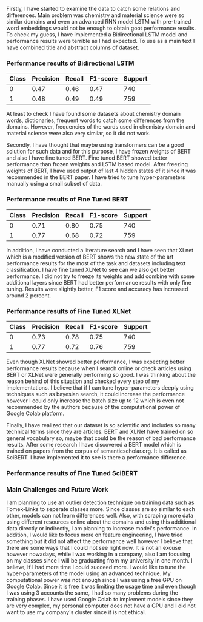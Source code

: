 Firstly, I have started to examine the data to catch some relations and differences. Main problem was chemistry and material science were so similar domains and even an advanced RNN model LSTM with pre-trained word embeddings would not be enough to obtain goot performance results. To check my guess, I have implemented a Bidirectional LSTM model and performance results were terrible as I had expected. To use as a main text I have combined title and abstract columns of dataset.

### Performance results of Bidirectional LSTM
| Class | Precision | Recall | F1-score  |Support
| ------ | ------ | ------ | ------ |------ |
| 0 | 0.47 | 0.46 | 0.47 |740
| 1 |  0.48  |  0.49 |0.49 |759

At least to check I have found some datasets about chemistry domain words, dictionaries, frequent words to catch some differences from the domains. However, frequencies of the words used in chemistry domain and material science were also very similar, so it did not work.

Secondly, I have thought that maybe using transformers can be a good solution for such data and for this purpose, I have frozen weights of BERT and also I have fine tuned BERT. Fine tuned BERT showed better performance than frozen weights and LSTM based model. After freezing weights of BERT, I have used output of last 4 hidden states of it since it was recommended in the BERT paper. I have tried to tune hyper-parameters manually using a small subset of data.

### Performance results of Fine Tuned BERT

| Class | Precision | Recall | F1-score  |Support
| ------ | ------ | ------ | ------ |------ |
| 0 | 0.71  | 0.80  | 0.75  |740
| 1 |  0.77  |  0.68 |0.72 |759

In addition, I have conducted a literature search and I have seen that XLnet which is a modified version of BERT shows the new state of the art performance results for the most of the task and datasets including text classification. I have fine tuned XLNet to see can we also get better performance. I did not try to freeze its weights and add combine with some additional layers since BERT had better performance results with only fine tuning. Results were slightly better, F1 score and accuracy has increased around 2 percent.

### Performance results of Fine Tuned XLNet

| Class | Precision | Recall | F1-score  |Support
| ------ | ------ | ------ | ------ |------ |
| 0 | 0.73  | 0.78  | 0.75  |740
| 1 |  0.77  |  0.72 |0.76 |759

Even though XLNet showed better performance, I was expecting better performance results because when I search online or check articles using BERT or XLNet were generally performing so good. I was thinking about the reason behind of this situation and checked every step of my implementations. I believe that if I can tune hyper-parameters deeply using techniques such as bayesian search, it could increase the performance however I could only increase the batch size up to 12 which is even not recommended by the authors because of the computational power of Google Colab platform.

Finally, I have realized that our dataset is so scientific and includes so many technical terms since they are articles. BERT and XLNet have trained on so general vocabulary so, maybe that could be the reason of bad performance results. After some research I have discovered a BERT model which is trained on papers from the corpus of semanticscholar.org. It is called as SciBERT. I have implemented it to see is there a performance difference.

### Performance results of Fine Tuned SciBERT


### Main Challenges and Future Work

I am planning to use an outlier detection technique on training data such as Tomek-Links to seperate classes more. Since classes are so similar to each other, models can not learn differences well.
Also, with scraping more data using different resources online about the domains and using this additional data directly or indirectly, I am planning to increase model's performance.
In addition, I would like to focus more on feature engineering, I have tried something but it did not affect the performance well however I believe that there are some ways that I could not see right now. It is not an excuse however nowadays, while I was working in a company, also I am focusing on my classes since I will be graduating from my university in one month. I believe, If I had more time I could succeed more.
I would like to tune the hyper-parameters of the model using an advanced technique. My computational power was not enough since I was using a free GPU on Google Colab. Since it is free it was limiting the usage time and even though I was using 3 accounts the same, I had so many problems during the training phases. I have used Google Colab to implement models since they are very complex, my personal computer does not have a GPU and I did not want to use my company's cluster since it is not ethical. 



